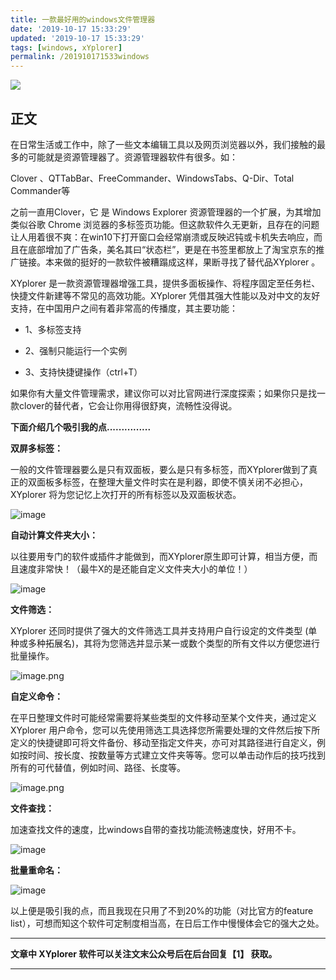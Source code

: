 ```yaml
---
title: 一款最好用的windows文件管理器
date: '2019-10-17 15:33:29'
updated: '2019-10-17 15:33:29'
tags: [windows, xYplorer]
permalink: /201910171533windows
---
```

![](https://img.hacpai.com/bing/20180704.jpg?imageView2/1/w/960/h/540/interlace/1/q/100)


## 正文

在日常生活或工作中，除了一些文本编辑工具以及网页浏览器以外，我们接触的最多的可能就是资源管理器了。资源管理器软件有很多。如：



Clover 、QTTabBar、FreeCommander、WindowsTabs、Q-Dir、Total Commander等



之前一直用Clover，它 是 Windows Explorer 资源管理器的一个扩展，为其增加类似谷歌 Chrome 浏览器的多标签页功能。但这款软件久无更新，且存在的问题让人用着很不爽：在win10下打开窗口会经常崩溃或反映迟钝或卡机失去响应，而且在底部增加了广告条，美名其曰“状态栏”，更是在书签里都放上了淘宝京东的推广链接。本来做的挺好的一款软件被糟蹋成这样，果断寻找了替代品XYplorer 。



XYplorer 是一款资源管理器增强工具，提供多面板操作、将程序固定至任务栏、快捷文件新建等不常见的高效功能。XYplorer 凭借其强大性能以及对中文的友好支持，在中国用户之间有着非常高的传播度，其主要功能：



* 1、多标签支持

* 2、强制只能运行一个实例

* 3、支持快捷键操作（ctrl+T）



如果你有大量文件管理需求，建议你可以对比官网进行深度探索；如果你只是找一款clover的替代者，它会让你用得很舒爽，流畅性没得说。

**下面介绍几个吸引我的点...............**


**双屏多标签：**



一般的文件管理器要么是只有双面板，要么是只有多标签，而XYplorer做到了真正的双面板多标签，在整理大量文件时实在是利器，即使不慎关闭不必担心，XYplorer 将为您记忆上次打开的所有标签以及双面板状态。

![image](https://imgconvert.csdnimg.cn/aHR0cDovL3VwbG9hZC1pbWFnZXMuamlhbnNodS5pby91cGxvYWRfaW1hZ2VzLzkxMzQ3NjMtNTFhMTlmNTdmY2VjZGUwYQ?x-oss-process=image/format,png)

**自动计算文件夹大小：**

以往要用专门的软件或插件才能做到，而XYplorer原生即可计算，相当方便，而且速度非常快！（最牛X的是还能自定义文件夹大小的单位！）

![image](https://imgconvert.csdnimg.cn/aHR0cDovL3VwbG9hZC1pbWFnZXMuamlhbnNodS5pby91cGxvYWRfaW1hZ2VzLzkxMzQ3NjMtZThmMzRhOTcyOThjNDVkOA?x-oss-process=image/format,png)

**文件筛选：**

XYplorer 还同时提供了强大的文件筛选工具并支持用户自行设定的文件类型 (单种或多种拓展名)，其将为您筛选并显示某一或数个类型的所有文件以方便您进行批量操作。

![image.png](https://imgconvert.csdnimg.cn/aHR0cHM6Ly91cGxvYWQtaW1hZ2VzLmppYW5zaHUuaW8vdXBsb2FkX2ltYWdlcy85MTM0NzYzLTE2NWQ2NzM3MjE2OTExZDIucG5n?x-oss-process=image/format,png)


**自定义命令：**

在平日整理文件时可能经常需要将某些类型的文件移动至某个文件夹，通过定义 XYplorer 用户命令，您可以先使用筛选工具选择您所需要处理的文件然后按下所定义的快捷键即可将文件备份、移动至指定文件夹，亦可对其路径进行自定义，例如按时间、按长度、按数量等方式建立文件夹等等。您可以单击动作后的技巧找到所有的可代替值，例如时间、路径、长度等。

![image.png](https://imgconvert.csdnimg.cn/aHR0cHM6Ly91cGxvYWQtaW1hZ2VzLmppYW5zaHUuaW8vdXBsb2FkX2ltYWdlcy85MTM0NzYzLWE4YTNmYTNkOTQxYWU2NTAucG5n?x-oss-process=image/format,png)


**文件查找：**

加速查找文件的速度，比windows自带的查找功能流畅速度快，好用不卡。

![image](https://imgconvert.csdnimg.cn/aHR0cDovL3VwbG9hZC1pbWFnZXMuamlhbnNodS5pby91cGxvYWRfaW1hZ2VzLzkxMzQ3NjMtNjAyMzE0YzczODQ1N2MwNw?x-oss-process=image/format,png)

**批量重命名：**

![image](https://imgconvert.csdnimg.cn/aHR0cDovL3VwbG9hZC1pbWFnZXMuamlhbnNodS5pby91cGxvYWRfaW1hZ2VzLzkxMzQ3NjMtNjFkOWQ0YTJjYWY5ZjM1MA?x-oss-process=image/format,png)

以上便是吸引我的点，而且我现在只用了不到20%的功能（对比官方的feature list），可想而知这个软件可定制度相当高，在日后工作中慢慢体会它的强大之处。


----------
**文章中 XYplorer 软件可以关注文末公众号后在后台回复【1】 获取。**

------
